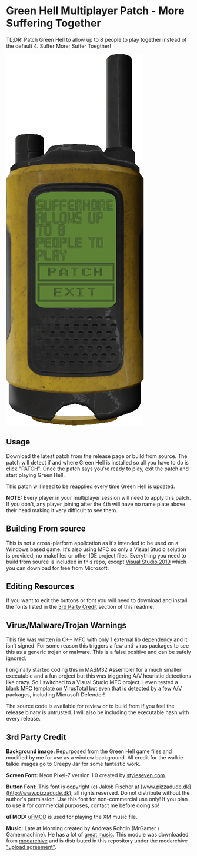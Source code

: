 # Green Hell Multiplayer Patch - More Suffering Together
TL;DR: Patch Green Hell to allow up to 8 people to play together instead of the default 4. Suffer More; Suffer Toegther!

![main patch window](/contrib/screenshot.png?raw=true "main patch window")

## Usage
Download the latest patch from the release page or build from source. The patch will detect if and where Green Hell is installed so all you have to do is click "PATCH". Once the patch says you're ready to play, exit the patch and start playing Green Hell.

This patch will need to be reapplied every time Green Hell is updated.

**NOTE:** Every player in your multiplayer session will need to apply this patch. If you don't, any player joining after the 4th will have no name plate above their head making it very difficult to see them.

## Building From source
This is not a cross-platform application as it's intended to be used on a Windows based game. It's also using MFC so only a Visual Studio solution is provided, no makefiles or other IDE project files. Everything you need to build from source is included in this repo, except [Visual Studio 2019](https://visualstudio.microsoft.com/downloads/) which you can download for free from Microsoft.

## Editing Resources
If you want to edit the buttons or font you will need to download and install the fonts listed in the [3rd Party Credit](#3rd-party-credit) section of this readme.

## Virus/Malware/Trojan Warnings
This file was written in C++ MFC with only 1 external lib dependency and it isn't signed. For some reason this triggers a few anti-virus packages to see this as a generic trojan or malware. This is a false positive and can be safely ignored.

I originally started coding this in MASM32 Assembler for a much smaller executable and a fun project but this was triggering A/V heuristic detections like crazy. So I switched to a Visual Studio MFC project. I even tested a blank MFC template on [VirusTotal](https://www.virustotal.com/gui/file/d8768977870f3bf93ed2ceaa4fe906e868eef5e4c960223d2e51f654138079c6/detection) but even that is detected by a few A/V packages, including Microsoft Defender!

The source code is available for review or to build from if you feel the release binary is untrusted. I will also be including the executable hash with every release.

## 3rd Party Credit
**Background image:** Repurposed from the Green Hell game files and modified by me for use as a window background. All credit for the walkie talkie images go to Creepy Jar for some fantastic work.

**Screen Font:** Neon Pixel-7 version 1.0 created by [styleseven.com](http://www.styleseven.com/php/get_product.php?product=Neon%20Pixel-7).

**Button Font:**
This font is copyright (c) Jakob Fischer at [www.pizzadude.dk](http://www.pizzadude.dk), all rights reserved. Do not distribute without the author's permission.
Use this font for non-commercial use only! If you plan to use it for commercial purposes, contact me before doing so!

**uFMOD:** [uFMOD](http://ufmod.sourceforge.net/) is used for playing the XM music file.

**Music:** Late at Morning created by Andreas Rohdin (MrGamer / Gamermachine). He has a lot of [great music](https://soundcloud.com/gamermachine). This module was downloaded from [modarchive](https://modarchive.org/index.php?request=view_by_moduleid&query=52842) and is distributed in this repository under the modarchive ["upload agreement"](https://modarchive.org/index.php?faq-licensing).
